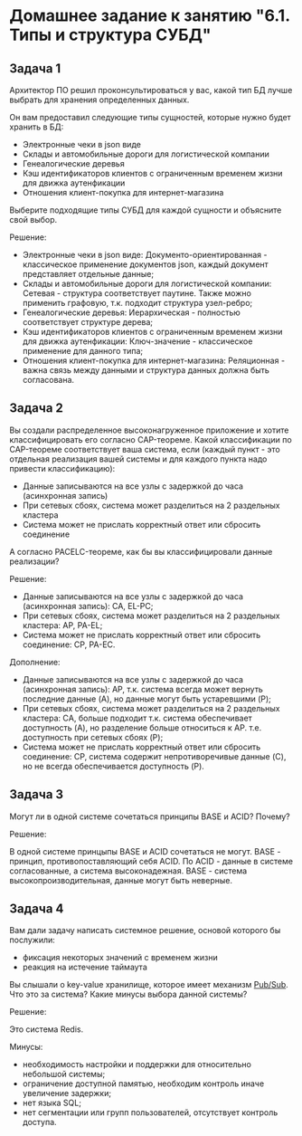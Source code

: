 # Домашнее задание к занятию "6.1. Типы и структура СУБД"

## Задача 1

Архитектор ПО решил проконсультироваться у вас, какой тип БД 
лучше выбрать для хранения определенных данных.

Он вам предоставил следующие типы сущностей, которые нужно будет хранить в БД:

- Электронные чеки в json виде
- Склады и автомобильные дороги для логистической компании
- Генеалогические деревья
- Кэш идентификаторов клиентов с ограниченным временем жизни для движка аутенфикации
- Отношения клиент-покупка для интернет-магазина

Выберите подходящие типы СУБД для каждой сущности и объясните свой выбор.

Решение:

- Электронные чеки в json виде: Документо-ориентированная - классическое применение документов json, каждый документ представляет отдельные данные;
- Склады и автомобильные дороги для логистической компании: Сетевая - структура соответствует паутине. Также можно применить графовую, т.к. подходит структура узел-ребро;
- Генеалогические деревья: Иерархическая - полностью соответствует структуре дерева;
- Кэш идентификаторов клиентов с ограниченным временем жизни для движка аутенфикации: Ключ-значение - классическое применение для данного типа;
- Отношения клиент-покупка для интернет-магазина: Реляционная - важна связь между данными и структура данных должна быть согласована.

## Задача 2

Вы создали распределенное высоконагруженное приложение и хотите классифицировать его согласно 
CAP-теореме. Какой классификации по CAP-теореме соответствует ваша система, если 
(каждый пункт - это отдельная реализация вашей системы и для каждого пункта надо привести классификацию):

- Данные записываются на все узлы с задержкой до часа (асинхронная запись)
- При сетевых сбоях, система может разделиться на 2 раздельных кластера
- Система может не прислать корректный ответ или сбросить соединение

А согласно PACELC-теореме, как бы вы классифицировали данные реализации?

Решение:

- Данные записываются на все узлы с задержкой до часа (асинхронная запись): CA, EL-PC;
- При сетевых сбоях, система может разделиться на 2 раздельных кластера: AP, PA-EL;
- Система может не прислать корректный ответ или сбросить соединение: CP, PA-EC.

Дополнение:
- Данные записываются на все узлы с задержкой до часа (асинхронная запись): AP, т.к. система всегда может вернуть последние данные (A), но данные могут быть устаревшими (P);
- При сетевых сбоях, система может разделиться на 2 раздельных кластера: СA, больше подходит т.к. система обеспечивает доступность (A), но разделение больше относиться к AP. т.е. доступность при сетевых сбоях (P);
- Система может не прислать корректный ответ или сбросить соединение: CP, система содержит непротиворечивые данные (C), но не всегда обеспечивается доступность (P).

## Задача 3

Могут ли в одной системе сочетаться принципы BASE и ACID? Почему?

Решение:

В одной системе принцыпы BASE и ACID сочетаться не могут. BASE - принцип, противопоставляющий себя ACID. По ACID - данные в системе согласованные, а система высоконадежная. BASE - система высокопроизводительная, данные могут быть неверные.

## Задача 4

Вам дали задачу написать системное решение, основой которого бы послужили:

- фиксация некоторых значений с временем жизни
- реакция на истечение таймаута

Вы слышали о key-value хранилище, которое имеет механизм [Pub/Sub](https://habr.com/ru/post/278237/). 
Что это за система? Какие минусы выбора данной системы?

Решение:

Это система Redis. 

Минусы:
- необходимость настройки и поддержки для относительно небольшой системы;
- ограничение доступной памятью, необходим контроль иначе увеличение задержки;
- нет языка SQL;
- нет сегментации или групп пользователей, отсутствует контроль доступа.
